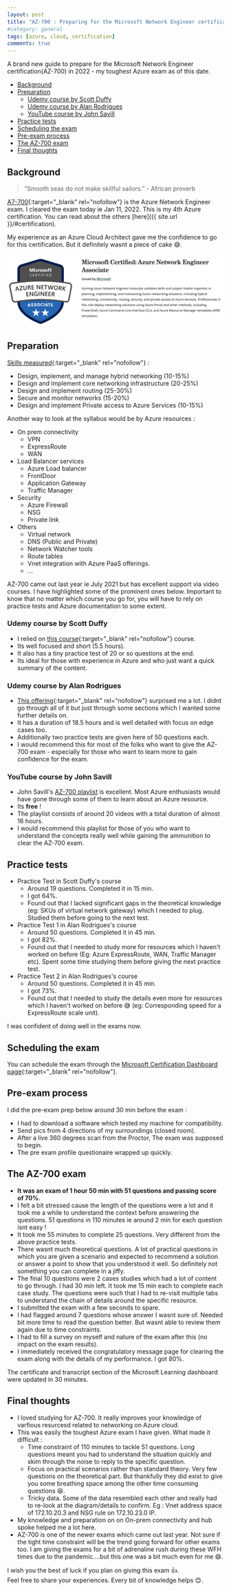 ```yaml
---
layout: post
title: "AZ-700 : Preparing for the Microsoft Network Engineer certification"
#category: general
tags: [azure, cloud, certification]
comments: true
---
```

A brand new guide to prepare for the Microsoft Network Engineer certification(AZ-700) in 2022 - my toughest Azure exam as of this date.
<!-- TOC -->

- [Background](#background)
- [Preparation](#preparation)
  - [Udemy course by Scott Duffy](#udemy-course-by-scott-duffy)
  - [Udemy course by Alan Rodrigues](#udemy-course-by-alan-rodrigues)
  - [YouTube course by John Savill](#youtube-course-by-john-savill)
- [Practice tests](#practice-tests)
- [Scheduling the exam](#scheduling-the-exam)
- [Pre-exam process](#pre-exam-process)
- [The AZ-700 exam](#the-az-700-exam)
- [Final thoughts](#final-thoughts)

<!-- /TOC -->
## Background

> “Smooth seas do not make skillful sailors.” - African proverb

[A7-700](https://docs.microsoft.com/en-us/learn/certifications/exams/az-700){:target="_blank" rel="nofollow"} is the Azure Network Engineer exam. I cleared the exam today ie Jan 11, 2022.
This is my 4th Azure certification. You can read about the others [here]({{ site.url }}/#certification).

My experience as an Azure Cloud Architect gave me the confidence to go for this certification.
But it definitely wasnt a piece of cake :sweat_smile:.

!["Azure Network Engineer"](/assets/images/certifications/az-700.png "Azure Network Engineer")

## Preparation

[Skills measured](https://docs.microsoft.com/en-us/learn/certifications/exams/az-700){:target="_blank" rel="nofollow"} :

- Design, implement, and manage hybrid networking (10-15%)
- Design and implement core networking infrastructure (20-25%)
- Design and implement routing (25-30%)
- Secure and monitor networks (15-20%)
- Design and implement Private access to Azure Services (10-15%)

Another way to look at the syllabus would be by Azure resources :

- On prem connectivity
  - VPN
  - ExpressRoute
  - WAN
- Load Balancer services
  - Azure Load balancer
  - FrontDoor
  - Application Gateway
  - Traffic Manager
- Security
  - Azure Firewall
  - NSG
  - Private link
- Others
  - Virtual network
  - DNS (Public and Private)
  - Network Watcher tools
  - Route tables
  - Vnet integration with Azure PaaS offerings.
  - ...

AZ-700 came out last year ie July 2021 but has excellent support via video courses. I have highlighted some of the prominent ones below.
Important to know that no matter which course you go for, you will have to rely on practice tests and Azure documentation to some extent.

### Udemy course by Scott Duffy

- I relied on [this course](https://mckinsey.udemy.com/course/az700-azure/){:target="_blank" rel="nofollow"} course.
- Its well focused and short (5.5 hours).
- It also has a tiny practice test of 20 or so questions at the end.
- Its ideal for those with experience in Azure and who just want a quick summary of the content.

### Udemy course by Alan Rodrigues

- [This offering](https://mckinsey.udemy.com/course/azure-exam-700/){:target="_blank" rel="nofollow"} surprised me a lot. I didnt go through all of it but just through some sections which I wanted some further details on.
- It has a duration of 18.5 hours and is well detailed with focus on edge cases too.
- Additionally two practice tests are given here of 50 questions each.
- I would recommend this for most of the folks who want to give the AZ-700 exam - especially for those who want to learn more to gain confidence for the exam.

### YouTube course by John Savill

- John Savill's [AZ-700 playlist](https://www.youtube.com/playlist?list=PLlVtbbG169nGeFODKRZhjqdSxFpSPXVOa) is excellent. Most Azure enthusiasts would have gone through some of them to learn about an Azure resource.
- Its **free** !
- The playlist consists of around 20 videos with a total duration of almost 16 hours.
- I would recommend this playlist for those of you who want to understand the concepts really well while gaining the ammunition to clear the AZ-700 exam.

## Practice tests

- Practice Test in Scott Duffy's course
  - Around 19 questions. Completed it in 15 min.
  - I got 64%.
  - Found out that I lacked significant gaps in the theoretical knowledge (eg: SKUs of virtual network gateway) which I needed to plug. Studied them before going to the next test.
- Practice Test 1 in Alan Rodrigues's course
  - Around 50 questions. Completed it in 45 min.
  - I got 82%.
  - Found out that I needed to study more for resources which I haven't worked on before (Eg: Azure ExpressRoute, WAN, Traffic Manager etc). Spent some time studying them before giving the next practice test.
- Practice Test 2 in Alan Rodrigues's course
  - Around 50 questions. Completed it in 45 min.
  - I got 73%.
  - Found out that I needed to study the details even more for resources which I haven't worked on before :sweat_smile: (eg: Corresponding speed for a ExpressRoute scale unit).

I was confident of doing well in the exams now.

## Scheduling the exam

You can schedule the exam through the [Microsoft Certification Dashboard page](https://www.microsoft.com/en-us/learning/dashboard.aspx){:target="_blank" rel="nofollow"}.

## Pre-exam process

I did the pre-exam prep below around 30 min before the exam :

- I had to download a software which tested my machine for compatibility.
- Send pics from 4 directions of my surroundings (closed room).
- After a live 360 degrees scan from the Proctor, The exam was supposed to begin.
- The pre exam profile questionaire wrapped up quickly.

## The AZ-700 exam

- **It was an exam of 1 hour 50 min with 51 questions and passing score of 70%**.
- I felt a bit stressed cause the length of the questions were a lot and it took me a while to understand the context before answering the questions. 51 questions in 110 minutes ie around 2 min for each question isnt easy !
- It took me 55 minutes to complete 25 questions. Very different from the above practice tests.
- There wasnt much theoretical questions. A lot of practical questions in which you are given a scenario and expected to recommend a solution or answer a point to show that you understood it well. So definitely not something you can complete in a jiffy.
- The final 10 questions were 2 cases studies which had a lot of content to go through. I had 30 min left. It took me 15 min each to complete each case study. The questions were such that I had to re-visit multiple tabs to understand the chain of details around the specific resource.
- I submitted the exam with a few seconds to spare.
- I had flagged around 7 questions whose answer I wasnt sure of. Needed bit more time to read the question better. But wasnt able to review them again due to time constraints.
- I had to fill a survey on myself and nature of the exam after this (no impact on the exam results).
- I immediately received the congratulatory message page for clearing the exam along with the details of my performance. I got 80%.

The certificate and transcript section of the Microsoft Learning dashboard were updated in 30 minutes.

## Final thoughts

- I loved studying for AZ-700. It really improves your knowledge of varfious resurcesd related to networking on Azure cloud.
- This was easily the toughest Azure exam I have given. What made it difficult :
  - Time constraint of 110 minutes to tackle 51 questions. Long questions meant you had to understand the situation quickly and skim through the noise to reply to the specific question.
  - Focus on practical scenarios rather than standard theory. Very few questions on the theoretical part. But thankfully they did exist to give you some breathing space among the other time consuming questions :laughing:.
  - Tricky data. Some of the data resembled each other and really had to re-look at the diagram/details to confirm. Eg : Vnet address space of 172.10.20.3 and NSG rule on 172.10.23.0 IP.
- My knowledge and preparation on on On-prem connectivity and hub spoke helped me a lot here.
- AZ-700 is one of the newer exams which came out last year. Not sure if the tight time constraint will be the trend going forward for other exams too. I am giving the exams for a bit of adrenaline rush during these WFH times due to the pandemic....but this one was a bit much even for me :sweat_smile:.

I wish you the best of luck if you plan on giving this exam :thumbsup:.
<br/>Feel free to share your experiences. Every bit of knowledge helps :blush:.
